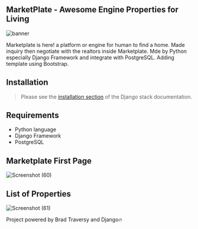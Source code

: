 ## MarketPlate - Awesome Engine Properties for Living
![banner](https://user-images.githubusercontent.com/42229194/55286081-1c4b4800-53c1-11e9-9e71-2abd1f652e7f.png)

Marketplate is here! a platform or engine for human to find a home. Made inquiry then negotiate with the realtors inside Marketplate. Mde by Python especially Django Framework and integrate with PostgreSQL. Adding template using Bootstrap.

## Installation
> Please see the [installation section](https://docs.djangoproject.com/en/2.1/)
of the Django stack documentation.

## Requirements
-  Python language
-  Django Framework
-  PostgreSQL

## Marketplate First Page
![Screenshot (60)](https://user-images.githubusercontent.com/42229194/55286297-19058b80-53c4-11e9-969f-63c22a95c06a.png)


## List of Properties
![Screenshot (61)](https://user-images.githubusercontent.com/42229194/55286291-01c69e00-53c4-11e9-9f8a-773630a2cc43.png)

Project powered by Brad Traversy and Django🔥
